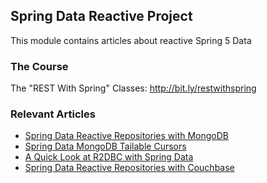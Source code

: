 ## Spring Data Reactive Project

This module contains articles about reactive Spring 5 Data

### The Course
The "REST With Spring" Classes: http://bit.ly/restwithspring

### Relevant Articles
- [Spring Data Reactive Repositories with MongoDB](https://www.surya.com/spring-data-mongodb-reactive)
- [Spring Data MongoDB Tailable Cursors](https://www.surya.com/spring-data-mongodb-tailable-cursors)
- [A Quick Look at R2DBC with Spring Data](https://www.surya.com/spring-data-r2dbc)
- [Spring Data Reactive Repositories with Couchbase](https://www.surya.com/spring-data-reactive-couchbase)
